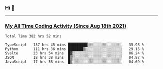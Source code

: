 ### Hi 🙂

---

### <a href="https://wakatime.com/@Eroxl">My All Time Coding Activity (Since Aug 18th 2021)</a>
<!--START_SECTION:waka-all-->
```text
Total Time 382 hrs 52 mins

TypeScript   137 hrs 45 mins █████████░░░░░░░░░░░░░░░░   35.98 % 
Python       111 hrs 36 mins ███████▒░░░░░░░░░░░░░░░░░   29.15 % 
Svelte       23 hrs 54 mins  █▓░░░░░░░░░░░░░░░░░░░░░░░   06.24 % 
JSON         18 hrs 38 mins  █▒░░░░░░░░░░░░░░░░░░░░░░░   04.87 % 
JavaScript   17 hrs 58 mins  █▒░░░░░░░░░░░░░░░░░░░░░░░   04.69 % 
```
<!--END_SECTION:waka-all-->
